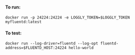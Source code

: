 #### To run:

```
docker run -p 24224:24224 -e LOGGLY_TOKEN=$LOGGLY_TOKEN myfluentd:latest
```

#### To test:

```
docker run --log-driver=fluentd --log-opt fluentd-address=$FLUENTD_HOST:24224 hello-world
```
